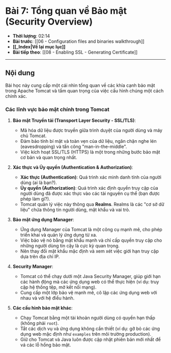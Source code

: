 # Bài 7: Tổng quan về Bảo mật (Security Overview)

- **Thời lượng**: 02:14
- **Bài trước**: [[06 - Configuration files and binaries walkthrough]]
- **[[_Index|Về lại mục lục]]**
- **Bài tiếp theo**: [[08 - Enabling SSL - Generating Certificate]]

---

## Nội dung

Bài học này cung cấp một cái nhìn tổng quan về các khía cạnh bảo mật trong Apache Tomcat và tầm quan trọng của việc cấu hình chúng một cách chính xác.

### Các lĩnh vực bảo mật chính trong Tomcat

1.  **Bảo mật Truyền tải (Transport Layer Security - SSL/TLS)**:
    -   Mã hóa dữ liệu được truyền giữa trình duyệt của người dùng và máy chủ Tomcat.
    -   Đảm bảo tính bí mật và toàn vẹn của dữ liệu, ngăn chặn nghe lén (eavesdropping) và tấn công "man-in-the-middle".
    -   Việc kích hoạt SSL/TLS (HTTPS) là một trong những bước bảo mật cơ bản và quan trọng nhất.

2.  **Xác thực và Ủy quyền (Authentication & Authorization)**:
    -   **Xác thực (Authentication)**: Quá trình xác minh danh tính của người dùng (ai là bạn?).
    -   **Ủy quyền (Authorization)**: Quá trình xác định quyền truy cập của người dùng đã được xác thực vào các tài nguyên cụ thể (bạn được phép làm gì?).
    -   Tomcat quản lý việc này thông qua **Realms**. Realms là các "cơ sở dữ liệu" chứa thông tin người dùng, mật khẩu và vai trò.

3.  **Bảo mật ứng dụng Manager**:
    -   Ứng dụng Manager của Tomcat là một công cụ mạnh mẽ, cho phép triển khai và quản lý ứng dụng từ xa.
    -   Việc bảo vệ nó bằng mật khẩu mạnh và chỉ cấp quyền truy cập cho những người dùng tin cậy là cực kỳ quan trọng.
    -   Nên thay đổi mật khẩu mặc định và xem xét việc giới hạn truy cập dựa trên địa chỉ IP.

4.  **Security Manager**:
    -   Tomcat có thể chạy dưới một Java Security Manager, giúp giới hạn các hành động mà các ứng dụng web có thể thực hiện (ví dụ: truy cập hệ thống tệp, mở kết nối mạng).
    -   Cung cấp một lớp bảo vệ mạnh mẽ, cô lập các ứng dụng web với nhau và với hệ điều hành.

5.  **Các cấu hình bảo mật khác**:
    -   Chạy Tomcat bằng một tài khoản người dùng có quyền hạn thấp (không phải `root`).
    -   Tắt các dịch vụ và ứng dụng không cần thiết (ví dụ: gỡ bỏ các ứng dụng web mặc định như `examples` trên môi trường production).
    -   Giữ cho Tomcat và Java luôn được cập nhật phiên bản mới nhất để vá các lỗ hổng bảo mật.
